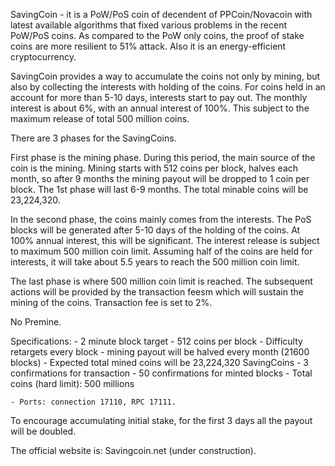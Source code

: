 
SavingCoin - it is a PoW/PoS coin of decendent of PPCoin/Novacoin with latest available algorithms that fixed various problems in the recent PoW/PoS coins. As compared to the PoW only coins, the proof of stake coins are more resilient to 51% attack. Also it is an energy-efficient cryptocurrency.

SavingCoin provides a way to accumulate the coins not only by mining, but also by collecting the interests with holding of the coins. For coins held in an account for more than 5-10 days, interests start to pay out. The monthly interest is about 6%, with an annual interest of 100%. This subject to the maximum release of total 500 million coins.

There are 3 phases for the SavingCoins. 

First phase is the mining phase. During this period, the main source of the coin is the mining. Mining starts with 512 coins per block, halves each month, so after 9 months the mining payout will be dropped to 1 coin per block. The 1st phase will last 6-9 months. The total minable coins will be 23,224,320.

In the second phase, the coins mainly comes from the interests. The PoS blocks will be generated after 5-10 days of the holding of the coins. At 100% annual interest, this will be significant. The interest release is subject to maximum 500 million coin limit. Assuming half of the coins are held for interests, it will take about 5.5 years to reach the 500 million coin limit.

The last phase is where 500 million coin limit is reached. The subsequent actions will be provided by the transaction feesm which will sustain the mining of the coins. Transaction fee is set to 2%.

No Premine.

Specifications:
	- 2 minute block target
	- 512 coins per block
	- Difficulty retargets every block 
	- mining payout will be halved every month (21600 blocks)
	- Expected total mined coins will be 23,224,320 SavingCoins
	- 3 confirmations for transaction
	- 50 confirmations for minted blocks
	- Total coins (hard limit): 500 millions

	- Ports: connection 17110, RPC 17111.

To encourage accumulating initial stake, for the first 3 days all the payout will be doubled.

The official website is: Savingcoin.net (under construction).
